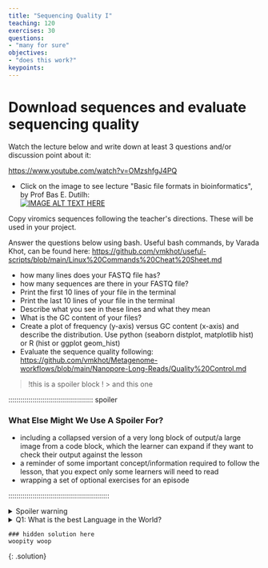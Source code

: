 ```yaml
---
title: "Sequencing Quality I"
teaching: 120
exercises: 30
questions:
- "many for sure"
objectives:
- "does this work?"
keypoints:
---
```


# Download sequences and evaluate sequencing quality

Watch the lecture below and write down at least 3 questions and/or discussion point about it:

https://www.youtube.com/watch?v=OMzshfgJ4PQ  

- Click on the image to see lecture "Basic file formats in bioinformatics", by Prof Bas E. Dutilh:  
[![IMAGE ALT TEXT HERE](https://img.youtube.com/vi/D4WDdAbZW1Y/0.jpg)](https://www.youtube.com/watch?v=D4WDdAbZW1Y)

Copy viromics sequences following the teacher's directions. These will be used in your project.        

Answer the questions below using bash. Useful bash commands, by Varada Khot, can be found here: https://github.com/vmkhot/useful-scripts/blob/main/Linux%20Commands%20Cheat%20Sheet.md  

- how many lines does your FASTQ file has?
- how many sequences are there in your FASTQ file?
- Print the first 10 lines of your file in the terminal
- Print the last 10 lines of your file in the terminal
- Describe what you see in these lines and what they mean
- What is the GC content of your files?
- Create a plot of frequency (y-axis) versus GC content (x-axis) and describe the distribution. Use python (seaborn distplot, matplotlib hist) or R (hist or ggplot geom_hist)
- Evaluate the sequence quality following: https://github.com/vmkhot/Metagenome-workflows/blob/main/Nanopore-Long-Reads/Quality%20Control.md

> !this is a spoiler block
! > and this one

:::::::::::::::::::::::::::::::::::::::::: spoiler

### What Else Might We Use A Spoiler For?

- including a collapsed version of a very long block of output/a large image from a code block,
  which the learner can expand if they want to check their output against the lesson
- a reminder of some important concept/information required to follow the lesson,
  that you expect only some learners will need to read
- wrapping a set of optional exercises for an episode

::::::::::::::::::::::::::::::::::::::::::::::::::
<details>
  <summary>Spoiler warning</summary><p>
  
  Spoiler text. Note that it's important to have a space after the summary tag. You should be able to write any markdown you want inside
  
  ```
  print('Hello World')
  ```
  {:.language-python}

</p>
</details>


<details> 
  <summary>
    Q1: What is the best Language in the World? </summary>
   A1: JavaScript 
</details>


~~~
### hidden solution here
woopity woop 
~~~
{: .solution}
